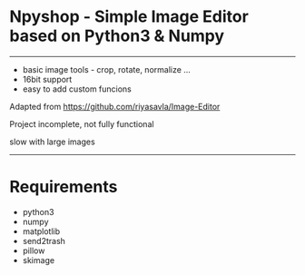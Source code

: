 # Npyshop - Simple Image Editor based on Python3 & Numpy
--------------------------------------------------------

* basic image tools - crop, rotate, normalize ...
* 16bit support
* easy to add custom funcions


Adapted from https://github.com/riyasavla/Image-Editor

Project incomplete, not fully functional

slow with large images


-----------------------------
# Requirements

* python3
* numpy
* matplotlib
* send2trash
* pillow
* skimage
